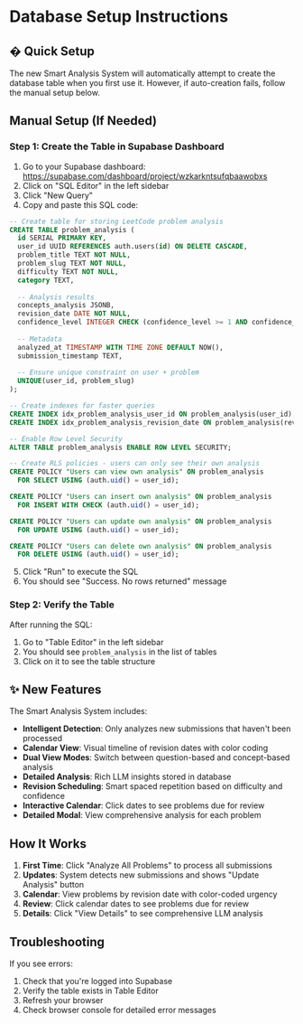 # Database Setup Instructions

## � Quick Setup

The new Smart Analysis System will automatically attempt to create the database table when you first use it. However, if auto-creation fails, follow the manual setup below.

## Manual Setup (If Needed)

### Step 1: Create the Table in Supabase Dashboard

1. Go to your Supabase dashboard: https://supabase.com/dashboard/project/wzkarkntsufqbaawobxs
2. Click on "SQL Editor" in the left sidebar
3. Click "New Query" 
4. Copy and paste this SQL code:

```sql
-- Create table for storing LeetCode problem analysis
CREATE TABLE problem_analysis (
  id SERIAL PRIMARY KEY,
  user_id UUID REFERENCES auth.users(id) ON DELETE CASCADE,
  problem_title TEXT NOT NULL,
  problem_slug TEXT NOT NULL,
  difficulty TEXT NOT NULL,
  category TEXT,
  
  -- Analysis results
  concepts_analysis JSONB,
  revision_date DATE NOT NULL,
  confidence_level INTEGER CHECK (confidence_level >= 1 AND confidence_level <= 5),
  
  -- Metadata
  analyzed_at TIMESTAMP WITH TIME ZONE DEFAULT NOW(),
  submission_timestamp TEXT,
  
  -- Ensure unique constraint on user + problem
  UNIQUE(user_id, problem_slug)
);

-- Create indexes for faster queries
CREATE INDEX idx_problem_analysis_user_id ON problem_analysis(user_id);
CREATE INDEX idx_problem_analysis_revision_date ON problem_analysis(revision_date);

-- Enable Row Level Security
ALTER TABLE problem_analysis ENABLE ROW LEVEL SECURITY;

-- Create RLS policies - users can only see their own analysis
CREATE POLICY "Users can view own analysis" ON problem_analysis
  FOR SELECT USING (auth.uid() = user_id);

CREATE POLICY "Users can insert own analysis" ON problem_analysis
  FOR INSERT WITH CHECK (auth.uid() = user_id);

CREATE POLICY "Users can update own analysis" ON problem_analysis
  FOR UPDATE USING (auth.uid() = user_id);

CREATE POLICY "Users can delete own analysis" ON problem_analysis
  FOR DELETE USING (auth.uid() = user_id);
```

5. Click "Run" to execute the SQL
6. You should see "Success. No rows returned" message

### Step 2: Verify the Table

After running the SQL:

1. Go to "Table Editor" in the left sidebar
2. You should see `problem_analysis` in the list of tables
3. Click on it to see the table structure

## ✨ New Features

The Smart Analysis System includes:

- **Intelligent Detection**: Only analyzes new submissions that haven't been processed
- **Calendar View**: Visual timeline of revision dates with color coding
- **Dual View Modes**: Switch between question-based and concept-based analysis
- **Detailed Analysis**: Rich LLM insights stored in database
- **Revision Scheduling**: Smart spaced repetition based on difficulty and confidence
- **Interactive Calendar**: Click dates to see problems due for review
- **Detailed Modal**: View comprehensive analysis for each problem

## How It Works

1. **First Time**: Click "Analyze All Problems" to process all submissions
2. **Updates**: System detects new submissions and shows "Update Analysis" button
3. **Calendar**: View problems by revision date with color-coded urgency
4. **Review**: Click calendar dates to see problems due for review
5. **Details**: Click "View Details" to see comprehensive LLM analysis

## Troubleshooting

If you see errors:
1. Check that you're logged into Supabase
2. Verify the table exists in Table Editor
3. Refresh your browser
4. Check browser console for detailed error messages
